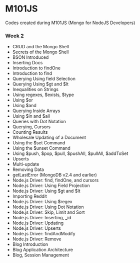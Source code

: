 M101JS
======

Codes created during M101JS (Mongo for NodeJS Developers)

### Week 2
* CRUD and the Mongo Shell
* Secrets of the Mongo Shell
* BSON Introduced
* Inserting Docs
* Introduction to findOne
* Introduction to find
* Querying Using field Selection
* Querying Using $gt and $lt
* Inequalities on Strings
* Using regexes, $exists, $type
* Using $or
* Using $and
* Querying Inside Arrays
* Using $in and $all
* Queries with Dot Notation
* Querying, Cursors
* Counting Results
* Wholesale Updating of a Document
* Using the $set Command
* Using the $unset Command
* Using $push, $pop, $pull, $pushAll, $pullAll, $addToSet
* Upserts
* Multi-update
* Removing Data
* getLastError (MongoDB v2.4 and earlier)
* Node.js Driver: find, findOne, and cursors
* Node.js Driver: Using Field Projection
* Node.js Driver: Using $gt and $lt
* Importing Reddit
* Node.js Driver: Using $regex
* Node.js Driver: Using Dot Notation
* Node.js Driver: Skip, Limit and Sort
* Node.js Driver: Inserting, _id
* Node.js Driver: Updating
* Node.js Driver: Upserts
* Node.js Driver: findAndModify
* Node.js Driver: Remove
* Blog Introduction
* Blog Application Architecture
* Blog, Session Management
